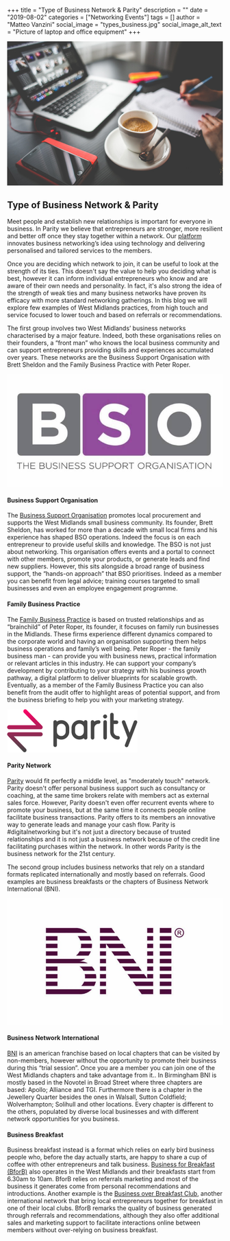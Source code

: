 +++
title = "Type of Business Network & Parity"
description = ""
date = "2019-08-02"
categories = ["Networking Events"]
tags = []
author = "Matteo Vanzini"
social_image = "types_business.jpg"
social_image_alt_text = "Picture of laptop and office equipment"
+++

![Picture of laptop and office equipment](types_business.jpg)

## Type of Business Network & Parity


Meet people and establish new relationships is important for everyone in business. In Parity we believe that entrepreneurs are stronger, more resilient and better off once they stay together within a network. Our [platform](/about-us) innovates business networking’s idea using technology and delivering personalised and tailored services to the members.

Once you are deciding which network to join, it can be useful to look at the strength of its ties. This doesn't say the value to help you deciding what is best, however it can inform individual entrepreneurs who know and are aware of their own needs and personality. In fact, it's also strong the idea of the strength of weak ties and many business networks have proven its efficacy with more standard networking gatherings. In this blog we will explore few examples of West Midlands practices, from high touch and service focused to lower touch and based on referrals or recommendations.

The first group involves two West Midlands’ business networks characterised by a major feature. Indeed, both these organisations relies on their founders, a “front man” who knows the local business community and can support entrepreneurs providing skills and experiences accumulated over years. These networks are the Business Support Organisation with Brett Sheldon and the Family Business Practice with Peter Roper.

![Business Support Organisation](BSO-Logo.jpg)

#### Business Support Organisation

The [Business Support Organisation](https://www.thebso.co.uk/) promotes local procurement and supports the West Midlands small business community. Its founder, Brett Sheldon, has worked for more than a decade with small local firms and his experience has shaped BSO operations. Indeed the focus is on each entrepreneur to provide useful skills and knowledge. The BSO is not just about networking. This organisation offers events and a portal to connect with other members, promote your products, or generate leads and find new suppliers. However, this sits alongside a broad range of business support, the “hands-on approach” that BSO prioritises. Indeed as a member you can benefit from legal advice; training courses targeted to small businesses and even an employee engagement programme.

#### Family Business Practice

The [Family Business Practice](https://www.familybusinesspractice.com/) is based on trusted relationships and as “brainchild” of Peter Roper, its founder, it focuses on family run businesses in the Midlands. These firms experience different dynamics compared to the corporate world and having an organisation supporting them helps business operations and family’s well being. Peter Roper - the family business man - can provide you with business news, practical information or relevant articles in this industry. He can support your company’s development by contributing to your strategy with his business growth pathway, a digital platform to deliver blueprints for scalable growth. Eventually, as a member of the Family Business Practice you can also benefit from the audit offer to highlight areas of potential support, and from the business briefing to help you with your marketing strategy.

![Parity](/images/parity-logo.png)

#### Parity Network

[Parity](/how-it-works) would fit perfectly a middle level, as "moderately touch" network. Parity doesn't offer personal business support such as consultancy or coaching, at the same time brokers relate with members act as external sales force. However, Parity doesn't even offer recurrent events where to promote your business, but at the same time it connects people online facilitate business transactions. Parity offers to its members an innovative way to generate leads and manage your cash flow. Parity is \#digitalnetworking but it's not just a directory because of trusted relationships and it is not just a business network because of the credit line facilitating purchases within the network. In other words Parity is the business network for the 21st century.

The second group includes business networks that rely on a standard formats replicated internationally and mostly based on referrals. Good examples are business breakfasts or the chapters of Business Network International (BNI).

![Business Network International](BNI-Logo.jpg)

#### Business Network International

[BNI](https://bni.co.uk/en-GB/index) is an american franchise based on local chapters that can be visited by non-members, however without the opportunity to promote their business during this “trial session”. Once you are a member you can join one of the West Midlands chapters and take advantage from it.. In Birmingham BNI is mostly based in the Novotel in Broad Street where three chapters are based: Apollo; Alliance and TGI. Furthermore there is a chapter in the Jewellery Quarter besides the ones in Walsall, Sutton Coldfield; Wolverhampton; Solihull and other locations. Every chapter is different to the others, populated by diverse local businesses and with different network opportunities for you business.

#### Business Breakfast

Business breakfast instead is a format which relies on early bird business people who, before the day actually starts, are happy to share a cup of coffee with other entrepreneurs and talk business. [Business for Breakfast (BforB)](https://www.bforb.co.uk/find-your-nearest-group-2/) also operates in the West Midlands and their breakfasts start from 6.30am to 10am. BforB relies on referrals marketing and most of the business it generates come from personal recommendations and introductions. Another example is the [Business over Breakfast Club](https://www.bobclubs.com/), another international network that bring local entrepreneurs together for breakfast in one of their local clubs. BforB remarks the quality of business generated through referrals and recommendations, although they also offer additional sales and marketing support to facilitate interactions online between members without over-relying on business breakfast.
